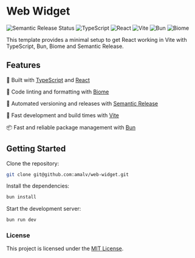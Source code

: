 # Web Widget 

![Semantic Release Status](https://github.com/amalv/bukie/actions/workflows/release.yml/badge.svg)
![TypeScript](https://img.shields.io/badge/-TypeScript-007ACC?style=flat-square&logo=typescript&logoColor=white)
![React](https://img.shields.io/badge/-React-61DAFB?style=flat-square&logo=react&logoColor=white)
![Vite](https://img.shields.io/badge/-Vite-646CFF?style=flat-square&logo=vite&logoColor=white)
![Bun](https://img.shields.io/badge/bun-282a36?style=flat-square&logo=bun&logoColor=fbf0df)
![Biome](https://img.shields.io/badge/Biome-45ba4b?style=flat-square&logo=Biome&logoColor=white)

This template provides a minimal setup to get React working in Vite with TypeScript, Bun, Biome and Semantic Release.

## Features

🚀 Built with [TypeScript](https://www.typescriptlang.org/) and [React](https://react.dev/)

🔧 Code linting and formatting with [Biome](https://biomejs.dev/)

🚦 Automated versioning and releases with [Semantic Release](https://semantic-release.gitbook.io/semantic-release/)

🚀 Fast development and build times with [Vite](https://vitejs.dev/)

📦 Fast and reliable package management with [Bun](https://bun.sh)

## Getting Started

Clone the repository:

```sh
git clone git@github.com:amalv/web-widget.git
```

Install the dependencies:

```sh
bun install
```

Start the development server:

```sh
bun run dev
```

### License

This project is licensed under the [MIT License](https://opensource.org/licenses/MIT).